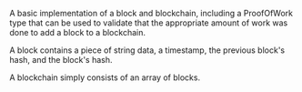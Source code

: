 A basic implementation of a block and blockchain, including a ProofOfWork type that can be used to validate that the appropriate amount of work was done to add a block to a blockchain.

A block contains a piece of string data, a timestamp, the previous block's hash, and the block's hash.

A blockchain simply consists of an array of blocks.
